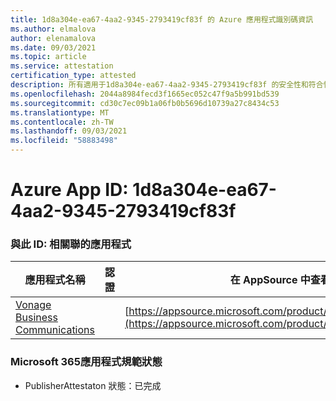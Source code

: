 ```yaml
---
title: 1d8a304e-ea67-4aa2-9345-2793419cf83f 的 Azure 應用程式識別碼資訊
ms.author: elmalova
author: elenamalova
ms.date: 09/03/2021
ms.topic: article
ms.service: attestation
certification_type: attested
description: 所有適用于1d8a304e-ea67-4aa2-9345-2793419cf83f 的安全性和符合性資訊資訊。
ms.openlocfilehash: 2044a8984fecd3f1665ec052c47f9a5b991bd539
ms.sourcegitcommit: cd30c7ec09b1a06fb0b5696d10739a27c8434c53
ms.translationtype: MT
ms.contentlocale: zh-TW
ms.lasthandoff: 09/03/2021
ms.locfileid: "58883498"
---
```

# <a name="azure-app-id-1d8a304e-ea67-4aa2-9345-2793419cf83f"></a>Azure App ID: 1d8a304e-ea67-4aa2-9345-2793419cf83f


### <a name="apps-associated-with-this-id"></a>與此 ID: 相關聯的應用程式
| **應用程式名稱** | **認證** | **在 AppSource 中查看** |
|--------------|---------------|-----------------------|
| [Vonage Business Communications](https://docs.microsoft.com/microsoft-365-app-certification/forward/WA200002988) |  | [https://appsource.microsoft.com/product/office/WA200002988](https://appsource.microsoft.com/product/office/WA200002988) |

### <a name="microsoft-365-app-compliance-status"></a>Microsoft 365應用程式規範狀態
- PublisherAttestaton 狀態：已完成
